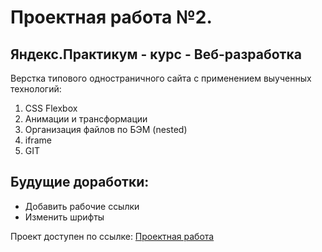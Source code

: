 # Проектная работа №2.
## Яндекс.Практикум - курс - Веб-разработка

Верстка типового одностраничного сайта с применением выученных технологий:
1. CSS Flexbox
2. Анимации и трансформации
3. Организация файлов по БЭМ (nested)
4. iframe
5. GIT

## Будущие доработки: 
* Добавить рабочие ссылки
* Изменить шрифты

Проект доступен по ссылке: 
[Проектная работа](https://rafforty.github.io/how-to-learn/)
